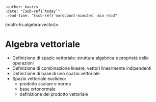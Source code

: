 ```{article-info}
:author: basics
:date: "{sub-ref}`today`"
:read-time: "{sub-ref}`wordcount-minutes` min read"
```

(math-hs:algebra:vector)=
# Algebra vettoriale

- Definizione di spazio vettoriale: struttura algebrica e proprietà delle operazioni
- Definizione di combinazione lineare, vettori linearmente indipendenti
- Definizione di base di uno spazio vettoriale
- Spazio vettoriale euclideo:
  - prodotto scalare e norma
  - base ortonormale
  - definizione del prodotto vettoriale

